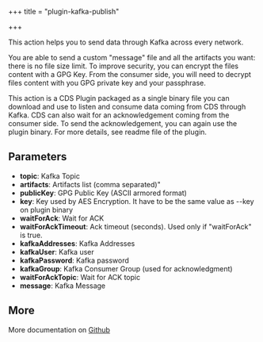 +++
title = "plugin-kafka-publish"

+++

This action helps you to send data through Kafka across every network.

You are able to send a custom "message" file and all the artifacts you want: there is no file size limit. To improve security, you can encrypt the files content with a GPG Key. From the consumer side, you will need to decrypt files content with you GPG private key and your passphrase.

This action is a CDS Plugin packaged as a single binary file you can download and use to listen and consume data coming from CDS through Kafka. CDS can also wait for an acknowledgement coming from the consumer side. To send the acknowledgement, you can again use the plugin binary. For more details, see readme file of the plugin.


## Parameters

* **topic**: Kafka Topic
* **artifacts**: Artifacts list (comma separated)"
* **publicKey**: GPG Public Key (ASCII armored format)
* **key**: Key used by AES Encryption. It have to be the same value as --key on plugin binary
* **waitForAck**: Wait for ACK
* **waitForAckTimeout**: Ack timeout (seconds). Used only if "waitForAck" is true.
* **kafkaAddresses**: Kafka Addresses
* **kafkaUser**: Kafka user
* **kafkaPassword**: Kafka password
* **kafkaGroup**: Kafka Consumer Group (used for acknowledgment)
* **waitForAckTopic**: Wait for ACK topic
* **message**: Kafka Message


## More

More documentation on [Github](https://github.com/ovh/cds/tree/master/contrib/grpcplugins/action/kafka-publish/README.md)


